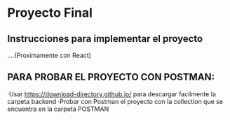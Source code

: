 # Proyecto Final

## Instrucciones para implementar el proyecto
....(Proximamente con React)

## PARA PROBAR EL PROYECTO CON POSTMAN:
·Usar https://download-directory.github.io/ para descargar facilmente la carpeta backend
·Probar con Postman el proyecto con la collection que se encuentra en la carpeta POSTMAN